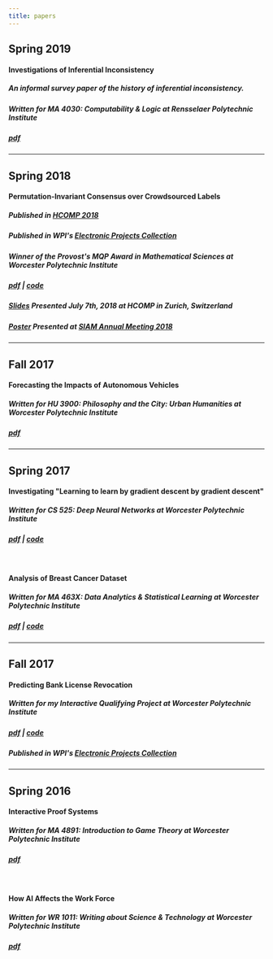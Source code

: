 ```yaml
---
title: papers
---
```


## Spring 2019
#### Investigations of Inferential Inconsistency
##### An informal survey paper of the history of inferential inconsistency.
##### Written for MA 4030: Computability & Logic at Rensselaer Polytechnic Institute
##### [pdf](Inferential_Inconsistency.pdf)

---

## Spring 2018

#### Permutation-Invariant Consensus over Crowdsourced Labels
##### Published in [HCOMP 2018](https://www.aaai.org/Library/HCOMP/hcomp18contents.php)
##### Published in WPI's [Electronic Projects Collection](https://web.wpi.edu/Pubs/E-project/Available/E-project-042218-194555/)
##### Winner of the Provost's MQP Award in Mathematical Sciences at Worcester Polytechnic Institute
##### [pdf](Giancola_Paffenroth_Whitehill_2018.pdf) | [code](https://github.com/mjgiancola/MQP)
##### [Slides](HCOMP_Presentation.ppsx) Presented July 7th, 2018 at HCOMP in Zurich, Switzerland
##### [Poster](MQP_Poster.pdf) Presented at [SIAM Annual Meeting 2018](https://www.siam.org/Conferences/CM/Main/an18)

---

## Fall 2017

#### Forecasting the Impacts of Autonomous Vehicles
##### Written for HU 3900: Philosophy and the City: Urban Humanities at Worcester Polytechnic Institute
##### [pdf](Giancola_Seminar_Report.pdf)


---

## Spring 2017

#### Investigating "Learning to learn by gradient descent by gradient descent"
##### Written for CS 525: Deep Neural Networks at Worcester Polytechnic Institute
##### [pdf](Investigating_Learning_to_learn.pdf) | [code](https://github.com/mjgiancola/cs-525-project)
<br/>

#### Analysis of Breast Cancer Dataset
##### Written for MA 463X: Data Analytics & Statistical Learning at Worcester Polytechnic Institute
##### [pdf](Analysis_of_Breast_Cancer_Dataset.pdf) | [code](https://github.com/mjgiancola/wpi-ma-463x-project)


---

## Fall 2017

#### Predicting Bank License Revocation
##### Written for my Interactive Qualifying Project at Worcester Polytechnic Institute
##### [pdf](Predicting_Bank_License_Revocation.pdf) | [code](https://github.com/mjgiancola/banks_analytics)
##### Published in WPI's [Electronic Projects Collection](https://web.wpi.edu/Pubs/E-project/Available/E-project-101716-093448/)


---

## Spring 2016

#### Interactive Proof Systems
##### Written for MA 4891: Introduction to Game Theory at Worcester Polytechnic Institute
##### [pdf](Interactive_Proof_Systems.pdf)
<br/>

#### How AI Affects the Work Force
##### Written for WR 1011: Writing about Science & Technology at Worcester Polytechnic Institute
##### [pdf](How_AI_Affects_Work_Force.pdf)
